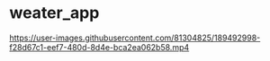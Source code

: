 # weater_app



https://user-images.githubusercontent.com/81304825/189492998-f28d67c1-eef7-480d-8d4e-bca2ea062b58.mp4


